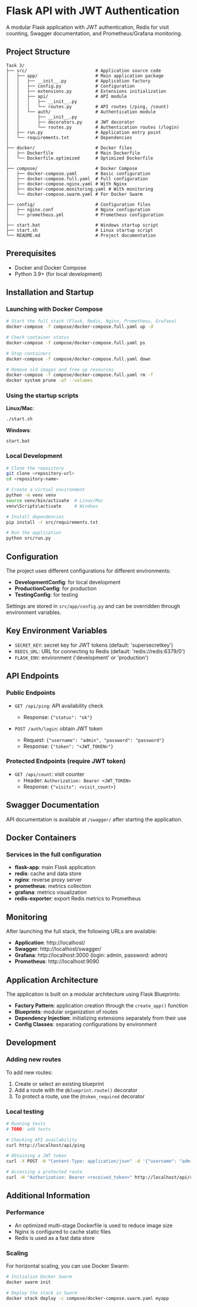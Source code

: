 # Flask API with JWT Authentication

A modular Flask application with JWT authentication, Redis for visit counting, Swagger documentation, and Prometheus/Grafana monitoring.

## Project Structure

```
Task 3/
├── src/                          # Application source code
│   ├── app/                      # Main application package
│   │   ├── __init__.py           # Application factory
│   │   ├── config.py             # Configuration
│   │   ├── extensions.py         # Extensions initialization
│   │   ├── api/                  # API module
│   │   │   ├── __init__.py
│   │   │   └── routes.py         # API routes (/ping, /count)
│   │   └── auth/                 # Authentication module
│   │       ├── __init__.py
│   │       ├── decorators.py     # JWT decorator
│   │       └── routes.py         # Authentication routes (/login)
│   ├── run.py                    # Application entry point
│   └── requirements.txt          # Dependencies
│
├── docker/                       # Docker files
│   ├── Dockerfile                # Main Dockerfile
│   └── Dockerfile.optimized      # Optimized Dockerfile
│
├── compose/                      # Docker Compose
│   ├── docker-compose.yaml       # Basic configuration
│   ├── docker-compose.full.yaml  # Full configuration
│   ├── docker-compose.nginx.yaml # With Nginx
│   ├── docker-compose.monitoring.yaml # With monitoring
│   └── docker-compose.swarm.yaml # For Docker Swarm
│
├── config/                       # Configuration files
│   ├── nginx.conf                # Nginx configuration
│   └── prometheus.yml            # Prometheus configuration
│
├── start.bat                     # Windows startup script
├── start.sh                      # Linux startup script
└── README.md                     # Project documentation
```

## Prerequisites

- Docker and Docker Compose
- Python 3.9+ (for local development)

## Installation and Startup

### Launching with Docker Compose

```bash
# Start the full stack (Flask, Redis, Nginx, Prometheus, Grafana)
docker-compose -f compose/docker-compose.full.yaml up -d

# Check container status
docker-compose -f compose/docker-compose.full.yaml ps

# Stop containers
docker-compose -f compose/docker-compose.full.yaml down

# Remove old images and free up resources
docker-compose -f compose/docker-compose.full.yaml rm -f
docker system prune -af --volumes
```

### Using the startup scripts

**Linux/Mac**:
```bash
./start.sh
```

**Windows**:
```
start.bat
```

### Local Development

```bash
# Clone the repository
git clone <repository-url>
cd <repository-name>

# Create a virtual environment
python -m venv venv
source venv/bin/activate  # Linux/Mac
venv\Scripts\activate     # Windows

# Install dependencies
pip install -r src/requirements.txt

# Run the application
python src/run.py
```

## Configuration

The project uses different configurations for different environments:

- **DevelopmentConfig**: for local development
- **ProductionConfig**: for production
- **TestingConfig**: for testing

Settings are stored in `src/app/config.py` and can be overridden through environment variables.

## Key Environment Variables

- `SECRET_KEY`: secret key for JWT tokens (default: 'supersecretkey')
- `REDIS_URL`: URL for connecting to Redis (default: 'redis://redis:6379/0')
- `FLASK_ENV`: environment ('development' or 'production')

## API Endpoints

### Public Endpoints

- `GET /api/ping`: API availability check
  - Response: `{"status": "ok"}`

- `POST /auth/login`: obtain JWT token
  - Request: `{"username": "admin", "password": "password"}`
  - Response: `{"token": "<JWT_TOKEN>"}`

### Protected Endpoints (require JWT token)

- `GET /api/count`: visit counter
  - Header: `Authorization: Bearer <JWT_TOKEN>`
  - Response: `{"visits": <visit_count>}`

## Swagger Documentation

API documentation is available at `/swagger/` after starting the application.

## Docker Containers

### Services in the full configuration

- **flask-app**: main Flask application
- **redis**: cache and data store
- **nginx**: reverse proxy server
- **prometheus**: metrics collection
- **grafana**: metrics visualization
- **redis-exporter**: export Redis metrics to Prometheus

## Monitoring

After launching the full stack, the following URLs are available:

- **Application**: http://localhost/
- **Swagger**: http://localhost/swagger/
- **Grafana**: http://localhost:3000 (login: admin, password: admin)
- **Prometheus**: http://localhost:9090

## Application Architecture

The application is built on a modular architecture using Flask Blueprints:

- **Factory Pattern**: application creation through the `create_app()` function
- **Blueprints**: modular organization of routes
- **Dependency Injection**: initializing extensions separately from their use
- **Config Classes**: separating configurations by environment

## Development

### Adding new routes

To add new routes:

1. Create or select an existing blueprint
2. Add a route with the `@blueprint.route()` decorator
3. To protect a route, use the `@token_required` decorator

### Local testing

```bash
# Running tests
# TODO: add tests

# Checking API availability
curl http://localhost/api/ping

# Obtaining a JWT token
curl -X POST -H "Content-Type: application/json" -d '{"username": "admin", "password": "password"}' http://localhost/auth/login

# Accessing a protected route
curl -H "Authorization: Bearer <received_token>" http://localhost/api/count
```

## Additional Information

### Performance

- An optimized multi-stage Dockerfile is used to reduce image size
- Nginx is configured to cache static files
- Redis is used as a fast data store

### Scaling

For horizontal scaling, you can use Docker Swarm:

```bash
# Initialize Docker Swarm
docker swarm init

# Deploy the stack in Swarm
docker stack deploy -c compose/docker-compose.swarm.yaml myapp
```
